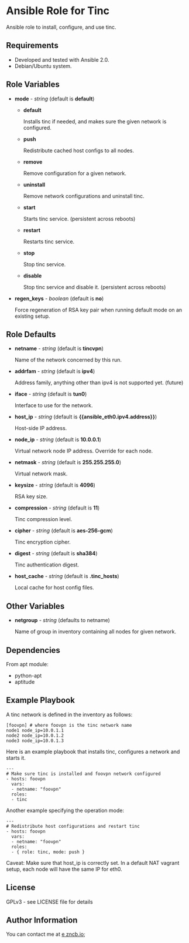 Ansible Role for Tinc
=====================

Ansible role to install, configure, and use tinc.

Requirements
------------

* Developed and tested with Ansible 2.0.
* Debian/Ubuntu system.

Role Variables
--------------

* **mode** - *string* (default is **default**)

  * **default**
    
    Installs tinc if needed, and makes sure the given network is configured.

  * **push**
    
    Redistribute cached host configs to all nodes.

  * **remove**

    Remove configuration for a given network.

  * **uninstall**

    Remove network configurations and uninstall tinc.

  * **start**

    Starts tinc service. (persistent across reboots)

  * **restart**

    Restarts tinc service.

  * **stop**

    Stop tinc service.

  * **disable**

    Stop tinc service and disable it. (persistent across reboots)


* **regen_keys** - *boolean* (default is **no**)

    Force regeneration of RSA key pair when running default mode on an existing setup.   

Role Defaults
-------------

* **netname** - *string* (default is **tincvpn**)

  Name of the network concerned by this run.

* **addrfam** - *string* (default is **ipv4**)

  Address family, anything other than ipv4 is not supported yet. (future)

* **iface** - *string* (default is **tun0**)

  Interface to use for the network.

* **host_ip** - *string* (default is **{{ansible_eth0.ipv4.address}}**)

  Host-side IP address.

* **node_ip** - *string* (default is **10.0.0.1**)

  Virtual network node IP address. Override for each node.

* **netmask** - *string* (default is **255.255.255.0**)

  Virtual network mask.

* **keysize** - *string* (default is **4096**)

  RSA key size.

* **compression** - *string* (default is **11**)

  Tinc compression level.

* **cipher** - *string* (default is **aes-256-gcm**)

  Tinc encryption cipher.

* **digest** - *string* (default is **sha384**)

  Tinc authentication digest.

* **host_cache** - *string* (default is **.tinc_hosts**)

  Local cache for host config files.


Other Variables
---------------

* **netgroup** - *string* (defaults to netname)

  Name of group in inventory containing all nodes for given network.

Dependencies
------------

From apt module:
* python-apt
* aptitude

Example Playbook
-------------------------

A tinc network is defined in the inventory as follows:

    [foovpn] # where foovpn is the tinc network name
    node1 node_ip=10.0.1.1
    node2 node_ip=10.0.1.2
    node3 node_ip=10.0.1.3


Here is an example playbook that installs tinc, configures a network and starts it.

    ---
    # Make sure tinc is installed and foovpn network configured
    - hosts: foovpn
      vars:
      - netname: "foovpn"
      roles:
      - tinc


Another example specifying the operation mode:

    ---
    # Redistribute host configurations and restart tinc
    - hosts: foovpn
      vars:
      - netname: "foovpn"
      roles:
      - { role: tinc, mode: push }


Caveat: Make sure that host_ip is correctly set. In a default NAT vagrant setup, each node will have the same IP for eth0.


License
-------

GPLv3 - see LICENSE file for details

Author Information
------------------

You can contact me at [e zncb.io](mailto:ey%40zncb.io);

